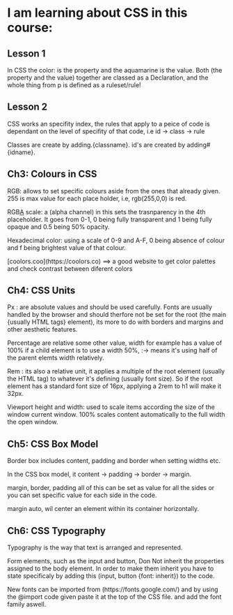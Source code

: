 <h1>I am learning about CSS in this course:</h1>

<h2>Lesson 1</h2>
<p>In CSS the color: is the property and the aquamarine is the value. Both (the property and the value) together are classed as a Declaration, and the whole thing from p is defined as a ruleset/rule!</p>

<h2>Lesson 2</h2>
<p>CSS works an specifity index, the rules that apply to a peice of code is dependant on the level of specifity of that code, i.e  id -> class -> rule</p>
<p>Classes are create by adding.{classname}.
id's are created by adding#{idname}.</p>

<h2>Ch3: Colours in CSS</h2>

<p>RGB: allows to set specific colours aside from the ones that already given. 255 is max value for each place holder, i.e, rgb(255,0,0) is red.</p>
<p>RGB<u>A</u> scale: a (alpha channel) in this sets the trasnparency in the 4th placeholder. It goes from 0-1, 0 being fully transparent and 1 being fully opaque and 0.5 being 50% opacity.</p> 
<p> Hexadecimal color: using a scale of 0-9 and A-F, 0 being absence of colour and f being brightest value of that colour.</p>
<p>[coolors.coo](https://coolors.co) ==> a good website to get color palettes and check contrast between diferent colors</p>

<h2>Ch4: CSS Units</h2>

<p> Px : are absolute values and should be used carefully. Fonts are usually handled by the browser and should therfore not be set for the root (the main {usually HTML tags} element), its more to do with borders and margins and other aesthetic features.</p>

 <p>Percentage are relative some other value, width for example has a value of 100% if a child element is to use a width 50%, :-> means it's using half of the parent elemts width relatively.</p>
 
<p>Rem : its also a relative unit, it applies a multiple of the root element (usually the HTML tag) to whatever it's defining (usually font size). So if the root element has a standard font size of 16px, applying a 2rem to h1 will make it 32px.</p>

<p>Viewport height and width: used to scale items according the size of the window current window. 100% scales content automatically to the full width the open window.</p>

<h2>Ch5: CSS Box Model</h2>

<p>Border box includes content, padding and border when setting widths etc.</p>

<p>In the CSS box model, it content -> padding -> border -> margin.</p>
 
<p>margin, border, padding all of this can be set as value for all the sides or you can set specific value for each side in the code.</p>

<p>margin auto, wil center an element within its container horizontally.</p>

<h2>Ch6: CSS Typography</h2>

<p>Typography is the way that text is arranged and represented.</p>

<p>Form elements, such as the input and button, Don Not inherit the properties assigned to the body element. In order to make them inherit you have to state specificaly by adding this (input, button {font: inherit}) to the code.</p>
 
<p>New fonts can be imported from (https://fonts.google.com/) and by using the @import code given paste it at the top of the CSS file. and add the font family aswell.</p>

